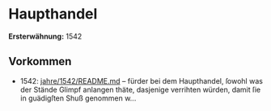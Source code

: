 # Haupthandel

**Ersterwähnung:** 1542

## Vorkommen
- 1542: [jahre/1542/README.md](../jahre/1542/README.md) – fürder bei dem Haupthandel, ſowohl was der
Stände Glimpf anlangen thäte, dasjenige verrihten würden,
damit ſie in guädigſten Shuß genommen w...
